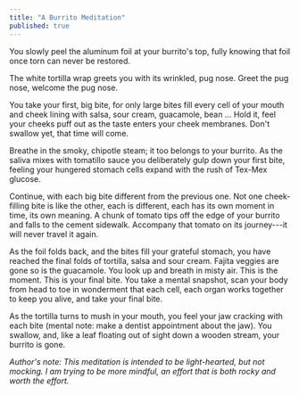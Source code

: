 ```yaml
---
title: "A Burrito Meditation"
published: true
---
```


You slowly peel the aluminum foil at your burrito's top, fully knowing that foil once torn can never be restored.

The white tortilla wrap greets you with its wrinkled, pug nose. Greet the pug nose, welcome the pug nose.

You take your first, big bite, for only large bites fill every cell of your mouth and cheek lining with salsa, sour cream, guacamole, bean ... Hold it, feel your cheeks puff out as the taste enters your cheek membranes. Don't swallow yet, that time will come.

Breathe in the smoky, chipotle steam; it too belongs to your burrito. As the saliva mixes with tomatillo sauce you deliberately gulp down your first bite, feeling your hungered stomach cells expand with the rush of Tex-Mex glucose.

Continue, with each big bite different from the previous one. Not one cheek-filling bite is like the other, each is different, each has its own moment in time, its own meaning. A chunk of tomato tips off the edge of your burrito and falls to the cement sidewalk. Accompany that tomato on its journey---it will never travel it again.

As the foil folds back, and the bites fill your grateful stomach, you have reached the final folds of tortilla, salsa and sour cream. Fajita veggies are gone so is the guacamole. You look up and breath in misty air. This is the moment. This is your final bite. You take a mental snapshot, scan your body from head to toe in wonderment that each cell, each organ works together to keep you alive, and take your final bite.

As the tortilla turns to mush in your mouth, you feel your jaw cracking with each bite (mental note: make a dentist appointment about the jaw). You swallow, and, like a leaf floating out of sight down a wooden stream, your burrito is gone.

*Author's note: This meditation is intended to be light-hearted, but not mocking. I am trying to be more mindful, an effort that is both rocky and worth the effort.*
